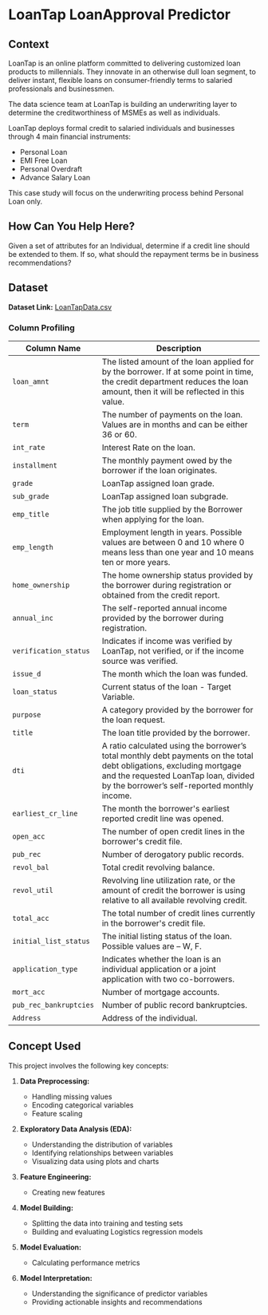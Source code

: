 # LoanTap LoanApproval Predictor

## Context

LoanTap is an online platform committed to delivering customized loan products to millennials. They innovate in an otherwise dull loan segment, to deliver instant, flexible loans on consumer-friendly terms to salaried professionals and businessmen.

The data science team at LoanTap is building an underwriting layer to determine the creditworthiness of MSMEs as well as individuals.

LoanTap deploys formal credit to salaried individuals and businesses through 4 main financial instruments:

- Personal Loan
- EMI Free Loan
- Personal Overdraft
- Advance Salary Loan

This case study will focus on the underwriting process behind Personal Loan only.

## How Can You Help Here?

Given a set of attributes for an Individual, determine if a credit line should be extended to them. If so, what should the repayment terms be in business recommendations?

## Dataset

**Dataset Link:** [LoanTapData.csv](data/LoanTapData.csv)

### Column Profiling

| Column Name            | Description                                                                                                                   |
|------------------------|-------------------------------------------------------------------------------------------------------------------------------|
| `loan_amnt`            | The listed amount of the loan applied for by the borrower. If at some point in time, the credit department reduces the loan amount, then it will be reflected in this value. |
| `term`                 | The number of payments on the loan. Values are in months and can be either 36 or 60.                                           |
| `int_rate`             | Interest Rate on the loan.                                                                                                     |
| `installment`          | The monthly payment owed by the borrower if the loan originates.                                                              |
| `grade`                | LoanTap assigned loan grade.                                                                                                   |
| `sub_grade`            | LoanTap assigned loan subgrade.                                                                                               |
| `emp_title`            | The job title supplied by the Borrower when applying for the loan.                                                            |
| `emp_length`           | Employment length in years. Possible values are between 0 and 10 where 0 means less than one year and 10 means ten or more years. |
| `home_ownership`       | The home ownership status provided by the borrower during registration or obtained from the credit report.                    |
| `annual_inc`           | The self-reported annual income provided by the borrower during registration.                                                 |
| `verification_status`  | Indicates if income was verified by LoanTap, not verified, or if the income source was verified.                              |
| `issue_d`              | The month which the loan was funded.                                                                                           |
| `loan_status`          | Current status of the loan - Target Variable.                                                                                  |
| `purpose`              | A category provided by the borrower for the loan request.                                                                     |
| `title`                | The loan title provided by the borrower.                                                                                       |
| `dti`                  | A ratio calculated using the borrower’s total monthly debt payments on the total debt obligations, excluding mortgage and the requested LoanTap loan, divided by the borrower’s self-reported monthly income. |
| `earliest_cr_line`     | The month the borrower's earliest reported credit line was opened.                                                            |
| `open_acc`             | The number of open credit lines in the borrower's credit file.                                                                |
| `pub_rec`              | Number of derogatory public records.                                                                                           |
| `revol_bal`            | Total credit revolving balance.                                                                                               |
| `revol_util`           | Revolving line utilization rate, or the amount of credit the borrower is using relative to all available revolving credit.    |
| `total_acc`            | The total number of credit lines currently in the borrower's credit file.                                                     |
| `initial_list_status`  | The initial listing status of the loan. Possible values are – W, F.                                                           |
| `application_type`     | Indicates whether the loan is an individual application or a joint application with two co-borrowers.                         |
| `mort_acc`             | Number of mortgage accounts.                                                                                                  |
| `pub_rec_bankruptcies` | Number of public record bankruptcies.                                                                                         |
| `Address`              | Address of the individual.                                                                                                    |

## Concept Used

This project involves the following key concepts:

1. **Data Preprocessing:**
   - Handling missing values
   - Encoding categorical variables
   - Feature scaling

2. **Exploratory Data Analysis (EDA):**
   - Understanding the distribution of variables
   - Identifying relationships between variables
   - Visualizing data using plots and charts

3. **Feature Engineering:**
   - Creating new features

4. **Model Building:**
   - Splitting the data into training and testing sets
   - Building and evaluating Logistics regression models

5. **Model Evaluation:**
   - Calculating performance metrics
   
6. **Model Interpretation:**
   - Understanding the significance of predictor variables
   - Providing actionable insights and recommendations

